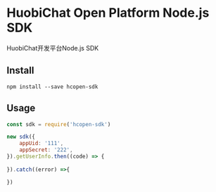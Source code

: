 # HuobiChat Open Platform Node.js SDK

HuobiChat开发平台Node.js SDK

## Install

```
npm install --save hcopen-sdk
```
## Usage
```javascript
const sdk = require('hcopen-sdk')

new sdk({
    appUid: '111',
    appSecret: '222',
}).getUserInfo.then((code) => {
    
}).catch((error) =>{

})
```


